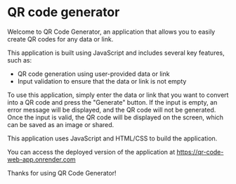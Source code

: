 # QR code generator
Welcome to QR Code Generator, an application that allows you to easily create QR codes for any data or link.

This application is built using JavaScript and includes several key features, such as:
* QR code generation using user-provided data or link
* Input validation to ensure that the data or link is not empty

To use this application, simply enter the data or link that you want to convert into a QR code and press the "Generate" button. If the input is empty, an error message will be displayed, and the QR code will not be generated. Once the input is valid, the QR code will be displayed on the screen, which can be saved as an image or shared.

This application uses JavaScript and HTML/CSS to build the application.

You can access the deployed version of the application at https://qr-code-web-app.onrender.com

Thanks for using QR Code Generator!